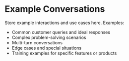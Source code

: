# Example Conversations

Store example interactions and use cases here. Examples:
- Common customer queries and ideal responses
- Complex problem-solving scenarios
- Multi-turn conversations
- Edge cases and special situations
- Training examples for specific features or products